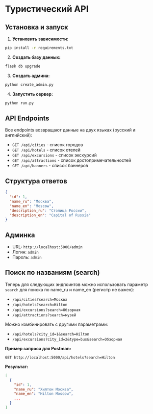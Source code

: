# Туристический API

## Установка и запуск

1. **Установить зависимости:**
```bash
pip install -r requirements.txt
```

2. **Создать базу данных:**
```bash
flask db upgrade
```

3. **Создать админа:**
```bash
python create_admin.py
```

4. **Запустить сервер:**
```bash
python run.py
```

## API Endpoints

Все endpoints возвращают данные на двух языках (русский и английский):

- `GET /api/cities` - список городов
- `GET /api/hotels` - список отелей  
- `GET /api/excursions` - список экскурсий
- `GET /api/attractions` - список достопримечательностей
- `GET /api/banners` - список баннеров

## Структура ответов

```json
{
  "id": 1,
  "name_ru": "Москва",
  "name_en": "Moscow",
  "description_ru": "Столица России",
  "description_en": "Capital of Russia"
}
```

## Админка

- URL: `http://localhost:5000/admin`
- Логин: `admin`
- Пароль: `admin` 

## Поиск по названиям (search)

Теперь для следующих эндпоинтов можно использовать параметр `search` для поиска по name_ru и name_en (регистр не важен):

- `/api/cities?search=Москва`
- `/api/hotels?search=Hilton`
- `/api/excursions?search=Обзорная`
- `/api/attractions?search=музей`

Можно комбинировать с другими параметрами:
- `/api/hotels?city_id=1&search=Hilton`
- `/api/excursions?city_id=2&type=bus&search=Обзорная`

**Пример запроса для Postman:**
```
GET http://localhost:5000/api/hotels?search=Hilton
```

**Результат:**
```json
[
  {
    "id": 1,
    "name_ru": "Хилтон Москва",
    "name_en": "Hilton Moscow",
    ...
  }
]
``` 